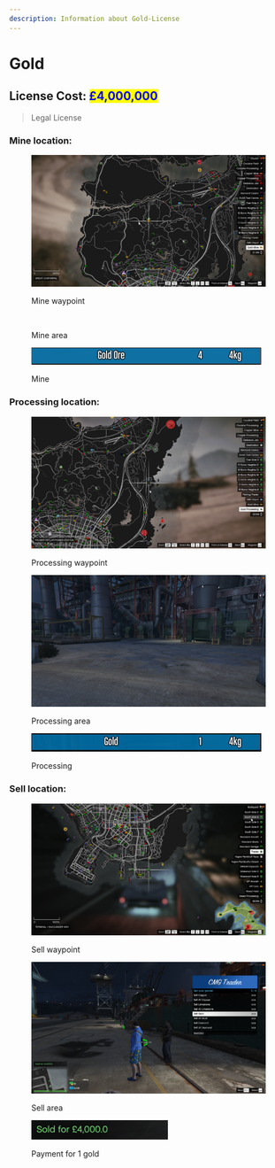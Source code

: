 ```yaml
---
description: Information about Gold-License
---
```


# Gold

## License Cost: <mark style="color:blue;">£4,000,000</mark>

> Legal License

### Mine location:

<div>

<figure><img src="../.gitbook/assets/Gold mine CMG.png" alt=""><figcaption><p>Mine waypoint</p></figcaption></figure>

 

<figure><img src="../.gitbook/assets/Gold mine v2 CMG.png" alt=""><figcaption><p>Mine area</p></figcaption></figure>

</div>

<figure><img src="../.gitbook/assets/Gold ore CMG.png" alt=""><figcaption><p>Mine</p></figcaption></figure>

### Processing location:

<div>

<figure><img src="../.gitbook/assets/Gold processing CMG.png" alt=""><figcaption><p>Processing waypoint</p></figcaption></figure>

 

<figure><img src="../.gitbook/assets/Gold processing v2 CMG.png" alt=""><figcaption><p>Processing area</p></figcaption></figure>

</div>

<figure><img src="../.gitbook/assets/Gold final stage CMG.png" alt=""><figcaption><p>Processing</p></figcaption></figure>

### Sell location:

<div>

<figure><img src="../.gitbook/assets/Gold sell CMG.png" alt=""><figcaption><p>Sell waypoint</p></figcaption></figure>

 

<figure><img src="../.gitbook/assets/Gold sell v2 CMG.png" alt=""><figcaption><p>Sell area</p></figcaption></figure>

</div>

<figure><img src="../.gitbook/assets/gold sell v3 CMG.png" alt=""><figcaption><p>Payment for 1 gold</p></figcaption></figure>
